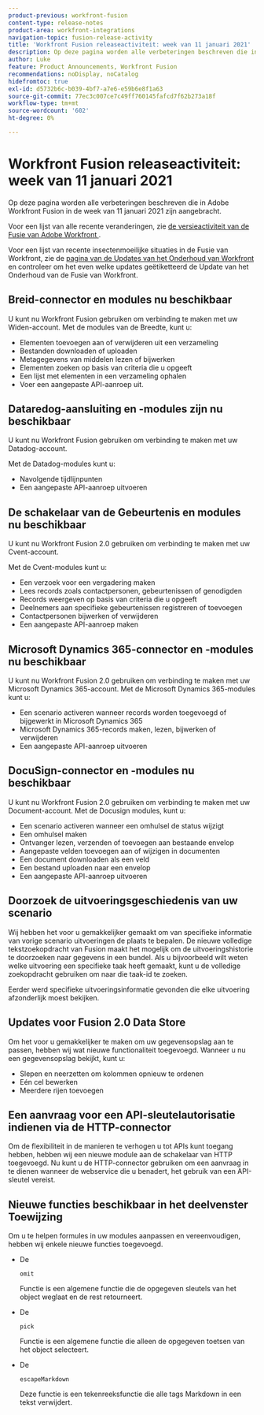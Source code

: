 ```yaml
---
product-previous: workfront-fusion
content-type: release-notes
product-area: workfront-integrations
navigation-topic: fusion-release-activity
title: 'Workfront Fusion releaseactiviteit: week van 11 januari 2021'
description: Op deze pagina worden alle verbeteringen beschreven die in Adobe Workfront Fusion in de week van 11 januari 2021 zijn aangebracht.
author: Luke
feature: Product Announcements, Workfront Fusion
recommendations: noDisplay, noCatalog
hidefromtoc: true
exl-id: d5732b6c-b039-4bf7-a7e6-e59b6e8f1a63
source-git-commit: 77ec3c007ce7c49ff760145fafcd7f62b273a18f
workflow-type: tm+mt
source-wordcount: '602'
ht-degree: 0%

---
```


# Workfront Fusion releaseactiviteit: week van 11 januari 2021

Op deze pagina worden alle verbeteringen beschreven die in Adobe Workfront Fusion in de week van 11 januari 2021 zijn aangebracht.

Voor een lijst van alle recente veranderingen, zie [ de versieactiviteit van de Fusie van Adobe Workfront ](/help/workfront-fusion/fusion-product-releases/fusion-release-activity.md).

Voor een lijst van recente insectenmoeilijke situaties in de Fusie van Workfront, zie de [ pagina van de Updates van het Onderhoud van Workfront ](https://experienceleague.adobe.com/docs/workfront-known-issues/releases/current-updates.html?lang=nl-NL) en controleer om het even welke updates geëtiketteerd de Update van het Onderhoud van de Fusie van Workfront.

## Breid-connector en modules nu beschikbaar

U kunt nu Workfront Fusion gebruiken om verbinding te maken met uw Widen-account. Met de modules van de Breedte, kunt u:

* Elementen toevoegen aan of verwijderen uit een verzameling
* Bestanden downloaden of uploaden
* Metagegevens van middelen lezen of bijwerken
* Elementen zoeken op basis van criteria die u opgeeft
* Een lijst met elementen in een verzameling ophalen
* Voer een aangepaste API-aanroep uit.

## Dataredog-aansluiting en -modules zijn nu beschikbaar

U kunt nu Workfront Fusion gebruiken om verbinding te maken met uw Datadog-account.

Met de Datadog-modules kunt u:

* Navolgende tijdlijnpunten
* Een aangepaste API-aanroep uitvoeren

## De schakelaar van de Gebeurtenis en modules nu beschikbaar

U kunt nu Workfront Fusion 2.0 gebruiken om verbinding te maken met uw Cvent-account.

Met de Cvent-modules kunt u:

* Een verzoek voor een vergadering maken
* Lees records zoals contactpersonen, gebeurtenissen of genodigden
* Records weergeven op basis van criteria die u opgeeft
* Deelnemers aan specifieke gebeurtenissen registreren of toevoegen
* Contactpersonen bijwerken of verwijderen
* Een aangepaste API-aanroep maken


## Microsoft Dynamics 365-connector en -modules nu beschikbaar

U kunt nu Workfront Fusion 2.0 gebruiken om verbinding te maken met uw Microsoft Dynamics 365-account. Met de Microsoft Dynamics 365-modules kunt u:

* Een scenario activeren wanneer records worden toegevoegd of bijgewerkt in Microsoft Dynamics 365
* Microsoft Dynamics 365-records maken, lezen, bijwerken of verwijderen
* Een aangepaste API-aanroep uitvoeren

## DocuSign-connector en -modules nu beschikbaar

U kunt nu Workfront Fusion 2.0 gebruiken om verbinding te maken met uw Document-account. Met de Docusign modules, kunt u:

* Een scenario activeren wanneer een omhulsel de status wijzigt
* Een omhulsel maken
* Ontvanger lezen, verzenden of toevoegen aan bestaande envelop
* Aangepaste velden toevoegen aan of wijzigen in documenten
* Een document downloaden als een veld
* Een bestand uploaden naar een envelop
* Een aangepaste API-aanroep uitvoeren

## Doorzoek de uitvoeringsgeschiedenis van uw scenario

Wij hebben het voor u gemakkelijker gemaakt om van specifieke informatie van vorige scenario uitvoeringen de plaats te bepalen. De nieuwe volledige tekstzoekopdracht van Fusion maakt het mogelijk om de uitvoeringshistorie te doorzoeken naar gegevens in een bundel. Als u bijvoorbeeld wilt weten welke uitvoering een specifieke taak heeft gemaakt, kunt u de volledige zoekopdracht gebruiken om naar die taak-id te zoeken.

Eerder werd specifieke uitvoeringsinformatie gevonden die elke uitvoering afzonderlijk moest bekijken.

## Updates voor Fusion 2.0 Data Store

Om het voor u gemakkelijker te maken om uw gegevensopslag aan te passen, hebben wij wat nieuwe functionaliteit toegevoegd. Wanneer u nu een gegevensopslag bekijkt, kunt u:

* Slepen en neerzetten om kolommen opnieuw te ordenen
* Eén cel bewerken
* Meerdere rijen toevoegen


## Een aanvraag voor een API-sleutelautorisatie indienen via de HTTP-connector

Om de flexibiliteit in de manieren te verhogen u tot APIs kunt toegang hebben, hebben wij een nieuwe module aan de schakelaar van HTTP toegevoegd. Nu kunt u de HTTP-connector gebruiken om een aanvraag in te dienen wanneer de webservice die u benadert, het gebruik van een API-sleutel vereist.

## Nieuwe functies beschikbaar in het deelvenster Toewijzing

Om u te helpen formules in uw modules aanpassen en vereenvoudigen, hebben wij enkele nieuwe functies toegevoegd.

* De

  ```
  omit
  ```

  Functie is een algemene functie die de opgegeven sleutels van het object weglaat en de rest retourneert.
* De

  ```
  pick
  ```

  Functie is een algemene functie die alleen de opgegeven toetsen van het object selecteert.
* De

  ```
  escapeMarkdown
  ```

  Deze functie is een tekenreeksfunctie die alle tags Markdown in een tekst verwijdert.

